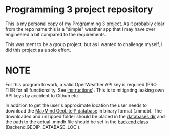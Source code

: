 # Programming 3 project repository

This is my personal copy of my Programming 3 project. As it probably clear from the repo name this is a "simple" weather app that I may have over engineered a bit compared to the requirements.

This was ment to be a group project, but as I wanted to challenge myself, I did this project as a solo effort.

# NOTE

For this program to work, a valid OpenWeather API key is required (PRO TIER for all functionality. See [instructions](./WeatherApp/src/main/java/fi/tuni/prog3/weatherapp/README.md )). This is to mitigating leaking own API keys by accident to Github etc.

In addition to get the user's approximate location the user needs to download the [MaxMind GeoLiteIP database](https://dev.maxmind.com/geoip/geolite2-free-geolocation-data/) in binary format (.mmdb). The downloaded and unzipped folder should be placed in the [databases dir](./WeatherApp/Databases/) and the path to the actual .mmdb file should be set in the [backend class](./WeatherApp/src/main/java/fi/tuni/prog3/weatherapp/backend/Backend.java) (Backend.GEOIP_DATABASE_LOC ).
